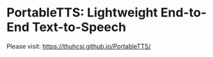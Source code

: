 # PortableTTS: Lightweight End-to-End Text-to-Speech
Please visit: https://thuhcsi.github.io/PortableTTS/
